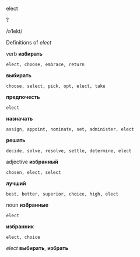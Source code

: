 elect

?

/əˈlekt/

Definitions of _elect_

verb
**избирать**

    elect, choose, embrace, return
**выбирать**

    choose, select, pick, opt, elect, take
**предпочесть**

    elect
**назначать**

    assign, appoint, nominate, set, administer, elect
**решать**

    decide, solve, resolve, settle, determine, elect

adjective
**избранный**

    chosen, elect, select
**лучший**

    best, better, superior, choice, high, elect

noun
**избранные**

    elect
**избранник**

    elect, choice

_elect_
**выбирать**, **избрать**